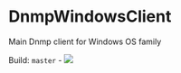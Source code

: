 # DnmpWindowsClient
Main Dnmp client for Windows OS family

Build: `master` - ![](https://ci.appveyor.com/api/projects/status/github/DnmpLib/DnmpWindowsClient?svg=true)